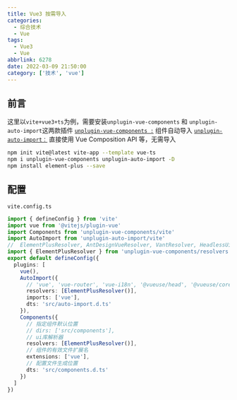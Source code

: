 ```yaml
---
title: Vue3 按需导入
categories:
  - 综合技术
  - Vue
tags:
  - Vue3
  - Vue
abbrlink: 6278
date: 2022-03-09 21:50:00
category: ['技术', 'vue']
---
```


## 前言

这里以`vite+vue3+ts`为例，需要安装`unplugin-vue-components` 和 `unplugin-auto-import`这两款插件
[`unplugin-vue-components :`](https://github.com/antfu/unplugin-vue-components) 组件自动导入
[`unplugin-auto-import：`](https://github.com/antfu/unplugin-auto-import#install) 直接使用 Vue Composition API 等，无需导入

```bash
npm init vite@latest vite-app --template vue-ts
npm i unplugin-vue-components unplugin-auto-import -D
npm install element-plus --save
```

## 配置

`vite.config.ts`

```ts
import { defineConfig } from 'vite'
import vue from '@vitejs/plugin-vue'
import Components from 'unplugin-vue-components/vite'
import AutoImport from 'unplugin-auto-import/vite'
//  ElementPlusResolver, AntDesignVueResolver, VantResolver, HeadlessUiResolver, ElementUiResolver
import { ElementPlusResolver } from 'unplugin-vue-components/resolvers'
export default defineConfig({
  plugins: [
    vue(),
    AutoImport({
      // 'vue', 'vue-router', 'vue-i18n', '@vueuse/head', '@vueuse/core'
      resolvers: [ElementPlusResolver()],
      imports: ['vue'],
      dts: 'src/auto-import.d.ts'
    }),
    Components({
      // 指定组件默认位置
      // dirs: ['src/components'],
      // ui库解析器
      resolvers: [ElementPlusResolver()],
      // 组件的有效文件扩展名
      extensions: ['vue'],
      // 配置文件生成位置
      dts: 'src/components.d.ts'
    })
  ]
})
```
